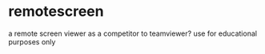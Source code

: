 # remotescreen
a remote screen viewer as a competitor to teamviewer?
use for educational purposes only
